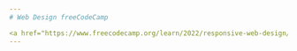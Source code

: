 ```yaml
---
# Web Design freeCodeCamp

<a href="https://www.freecodecamp.org/learn/2022/responsive-web-design/">freeCodeCamp Learn</a>
---
```

